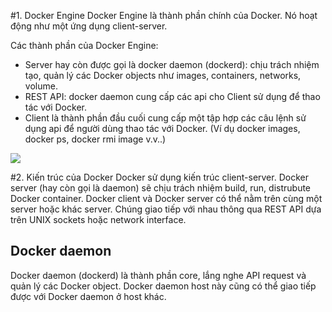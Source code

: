 #1. Docker Engine
 Docker Engine là thành phần chính của Docker. Nó hoạt động như một ứng dụng client-server.
 
 Các thành phần của Docker Engine:
 
 - Server hay còn được gọi là docker daemon (dockerd): chịu trách nhiệm tạo, quản lý các Docker objects như images, containers, networks, volume.
 - REST API: docker daemon cung cấp các api cho Client sử dụng để thao tác với Docker.
 - Client là thành phần đầu cuối cung cấp một tập hợp các câu lệnh sử dụng api để người dùng thao tác với Docker. (Ví dụ docker images, docker ps, docker rmi image v.v..)
 
 <img src="https://i.imgur.com/4ebOxUy.png">
 
 #2. Kiến trúc của Docker
  Docker sử dụng kiến trúc client-server. Docker server (hay còn gọi là daemon) sẽ chịu trách nhiệm build, run, distrubute Docker container. Docker client và Docker server có thể nằm trên cùng một server hoặc khác server. Chúng giao tiếp với nhau thông qua REST API dựa trên UNIX sockets hoặc network interface.
 ## Docker daemon
 Docker daemon (dockerd) là thành phần core, lắng nghe API request và quản lý các Docker object. Docker daemon host này cũng có thể giao tiếp được với Docker daemon ở host khác.